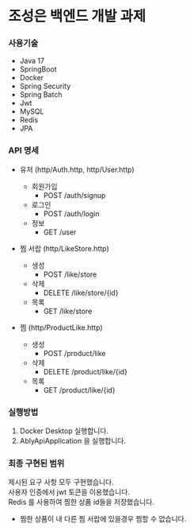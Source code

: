 # 조성은 백엔드 개발 과제

### 사용기술

- Java 17
- SpringBoot
- Docker
- Spring Security
- Spring Batch
- Jwt
- MySQL
- Redis
- JPA


### API 명세

- 유저 (http/Auth.http, http/User.http)
  - 회원가입
    - POST /auth/signup
  - 로그인
    - POST /auth/login
  - 정보
    - GET /user
    

- 찜 서랍 (http/LikeStore.http)
  - 생성
    - POST /like/store
  - 삭제
    - DELETE /like/store/{id}
  - 목록
    - GET /like/store  


- 찜 (http/ProductLike.http)
  - 생성
    - POST /product/like
  - 삭제
    - DELETE /product/like/{id}
  - 목록
    - GET /product/like/{id}


### 실행방법

1. Docker Desktop 실행합니다.
2. AblyApiApplication 을 실행합니다.


### 최종 구현된 범위

제시된 요구 사항 모두 구현했습니다.  
사용자 인증에서 jwt 토큰을 이용했습니다.  
Redis 를 사용하여 찜한 상품 id들을 저장했습니다.  
- 찜한 상품이 내 다른 찜 서랍에 있을경우 찜할 수 없습니다. 


